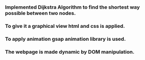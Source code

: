 ### Implemented **Dijkstra Algorithm** to find the shortest way possible between two nodes.
### To give it a graphical view html and css is applied.
### To apply animation gsap animation library is used.
### The webpage is made dynamic by DOM manipulation.
